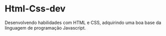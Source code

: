 # Html-Css-dev
 Desenvolvendo habilidades com HTML e CSS, adquirindo uma boa base da linguagem de programação Javascript.

